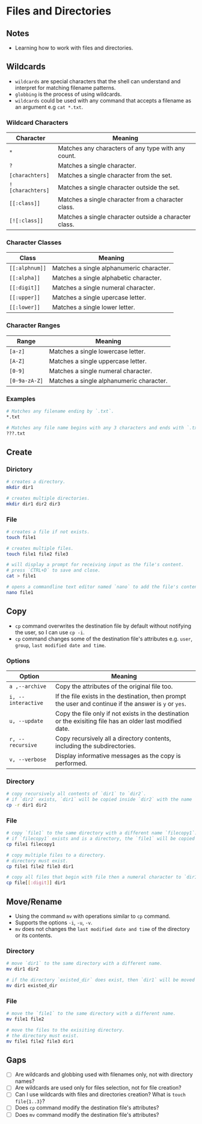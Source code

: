# Files and Directories

## Notes
- Learning how to work with files and directories.

## Wildcards
- `wildcards` are special characters that the shell can understand and interpret for matching filename patterns.
- `globbing` is the process of using wildcards.
- `wildcards` could be used with any command that accepts a filename as an argument e.g `cat *.txt`.

### Wildcard Characters

| Character | Meaning |
| --- | --- |
| `*` | Matches any characters of any type with any count. |
| `?` | Matches a single character. |
| `[charachters]` | Matches a single character from the set. |
| `![charachters]` | Matches a single character outside the set. |
| `[[:class]]` | Matches a single character from a character class. |
| `[![:class]]` | Matches a single character outside a character class. |

### Character Classes

| Class | Meaning |
| --- | --- |
| `[[:alphnum]]` | Matches a single alphanumeric character. |
| `[[:alpha]]` | Matches a single alphabetic character. |
| `[[:digit]]` | Matches a single numeral character. |
| `[[:upper]]` | Matches a single upercase letter. |
| `[[:lower]]` | Matches a single lower letter. |

### Character Ranges

| Range | Meaning |
| --- | --- |
| `[a-z]` | Matches a single lowercase letter. |
| `[A-Z]` | Matches a single uppercase letter. |
| `[0-9]` | Matches a single numeral character. |
| `[0-9a-zA-Z]` | Matches a single alphanumeric character. |

### Examples

```bash
# Matches any filename ending by `.txt`.
*.txt

# Matches any file name begins with any 3 characters and ends with `.txt`.
???.txt
```

## Create

### Dirictory

```bash
# creates a directory.
mkdir dir1

# creates multiple directories.
mkdir dir1 dir2 dir3
```

### File

```bash
# creates a file if not exists.
touch file1

# creates multiple files.
touch file1 file2 file3

# will display a prompt for receiving input as the file's content.
# press `CTRL+D` to save and close.
cat > file1

# opens a commandline text editor named `nano` to add the file's content.
nano file1
```

## Copy
- `cp` command overwrites the destination file by default without notifying the user, so I can use `cp -i`.
- `cp` command changes some of the destination file's attributes e.g. `user`, `group`, `last modified date and time`.

### Options

| Option | Meaning |
| --- | --- |
| `a ,--archive` | Copy the attributes of the original file too. |
| `i, --interactive` | If the file exists in the destination, then prompt the user and continue if the answer is `y` or `yes`. |
| `u, --update` | Copy the file only if not exists in the destination or the exisiting file has an older last modified date. |
| `r, --recursive` | Copy recursively all a directory contents, including the subdirectories. |
| `v, --verbose` | Display informative messages as the copy is performed. |

### Directory

```bash
# copy recursively all contents of `dir1` to `dir2`.
# if `dir2` exists, `dir1` will be copied inside `dir2` with the name `dir1`.
cp -r dir1 dir2
```

### File

```bash
# copy `file1` to the same directory with a different name `filecopy1`.
# if `filecopy1` exists and is a directory, the `file1` will be copied with the same name inside the directory.
cp file1 filecopy1

# copy multiple files to a directory.
# directory must exist.
cp file1 file2 file3 dir1

# copy all files that begin with file then a numeral character to `dir1`.
cp file[[:digit]] dir1
```

## Move/Rename
- Using the command `mv` with operations similar to `cp` command.
- Supports the options `-i`, `-u`, `-v`.
- `mv` does not changes the `last modified date and time` of the directory or its contents.

### Directory

```bash
# move `dir1` to the same directory with a different name.
mv dir1 dir2

# if the directory `existed_dir` does exist, then `dir1` will be moved with its contents to `existed_dir`.
mv dir1 existed_dir
```

### File

```bash
# move the `file1` to the same directory with a different name.
mv file1 file2

# move the files to the exisiting directory.
# the directory must exist.
mv file1 file2 file3 dir1
```

## Gaps
- [ ] Are wildcards and globbing used with filenames only, not with directory names?
- [ ] Are wildcards are used only for files selection, not for file creation?
- [ ] Can I use wildcards with files and directories creation? What is `touch file{1..3}`?
- [ ] Does `cp` command modify the destination file's attributes?
- [ ] Does `mv` command modify the destination file's attributes?